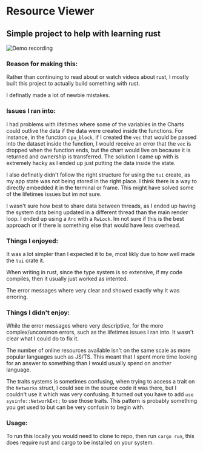 # Resource Viewer
## Simple project to help with learning rust

<img src="assets/demo.gif" alt="Demo recording"/>

### Reason for making this:
Rather than continuing to read about or watch videos about rust, I mostly built this project to actually build something with rust.

I definatly made a lot of newbie mistakes.

### Issues I ran into:
I had problems with lifetimes where some of the variables in the Charts could outlive the data if the data were created inside the functions. For instance, in the function `cpu_block`, if I created the `vec` that would be passed into the dataset inside the function, I would receive an error that the `vec` is dropped when the function ends, but the chart would live on because it is returned and ownership is transferred. The solution I came up with is extremely hacky as I ended up just putting the data inside the state.

I also definatly didn't follow the right structure for using the `tui` create, as my app state was not being stored in the right place. I think there is a way to directly embedded it in the terminal or frame. This might have solved some of the lifetimes issues but im not sure.

I wasn't sure how best to share data between threads, as I ended up having the system data being updated in a different thread than the main render loop. I ended up using a `Arc` with a `RwLock`. Im not sure if this is the best approach or if there is something else that would have less overhead.

### Things I enjoyed:

It was a lot simpler than I expected it to be, most likly due to how well made the `tui` crate it.

When writing in rust, since the type system is so extensive, if my code compiles, then it usually just worked as intented.

The error messages where very clear and showed exactly why it was erroring.

### Things I didn't enjoy:

While the error messages where very descriptive, for the more complex/uncommon errors, such as the lifetimes issues I ran into. It wasn't clear what I could do to fix it.

The number of online resources available isn't on the same scale as more popular languages such as JS/TS. This meant that I spent more time looking for an answer to something than I would usually spend on another language.

The traits systems is sometimes confusing, when trying to access a trait on the `Networks` struct, I could see in the source code it was there, but I couldn't use it which was very confusing. It turned out you have to add `use sysinfo::NetworkExt;` to use those traits. This pattern is probably something you get used to but can be very confusin to begin with.

### Usage:

To run this locally you would need to clone to repo, then run `cargo run`, this does require rust and cargo to be installed on your system.